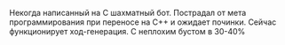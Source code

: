 Некогда написанный на C шахматный бот. Пострадал от мета программирования при переносе на C++ и ожидает починки. Сейчас функционирует ход-генерация. С неплохим бустом в 30-40%
